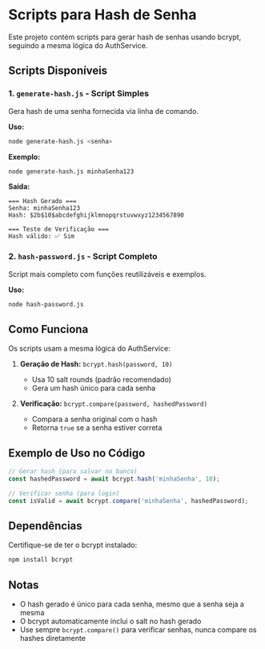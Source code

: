 # Scripts para Hash de Senha

Este projeto contém scripts para gerar hash de senhas usando bcrypt, seguindo a mesma lógica do AuthService.

## Scripts Disponíveis

### 1. `generate-hash.js` - Script Simples
Gera hash de uma senha fornecida via linha de comando.

**Uso:**
```bash
node generate-hash.js <senha>
```

**Exemplo:**
```bash
node generate-hash.js minhaSenha123
```

**Saída:**
```
=== Hash Gerado ===
Senha: minhaSenha123
Hash: $2b$10$abcdefghijklmnopqrstuvwxyz1234567890

=== Teste de Verificação ===
Hash válido: ✅ Sim
```

### 2. `hash-password.js` - Script Completo
Script mais completo com funções reutilizáveis e exemplos.

**Uso:**
```bash
node hash-password.js
```

## Como Funciona

Os scripts usam a mesma lógica do AuthService:

1. **Geração de Hash:** `bcrypt.hash(password, 10)`
   - Usa 10 salt rounds (padrão recomendado)
   - Gera um hash único para cada senha

2. **Verificação:** `bcrypt.compare(password, hashedPassword)`
   - Compara a senha original com o hash
   - Retorna `true` se a senha estiver correta

## Exemplo de Uso no Código

```javascript
// Gerar hash (para salvar no banco)
const hashedPassword = await bcrypt.hash('minhaSenha', 10);

// Verificar senha (para login)
const isValid = await bcrypt.compare('minhaSenha', hashedPassword);
```

## Dependências

Certifique-se de ter o bcrypt instalado:
```bash
npm install bcrypt
```

## Notas

- O hash gerado é único para cada senha, mesmo que a senha seja a mesma
- O bcrypt automaticamente inclui o salt no hash gerado
- Use sempre `bcrypt.compare()` para verificar senhas, nunca compare os hashes diretamente
